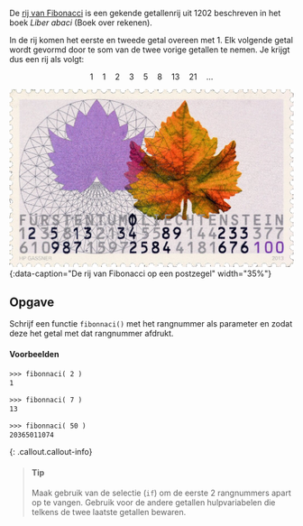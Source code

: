 De <a href="https://nl.wikipedia.org/wiki/Rij_van_Fibonacci" target="_blank">rij van Fibonacci</a> is een gekende getallenrij uit 1202 beschreven in het boek *Liber abaci* (Boek over rekenen).

In de rij komen het eerste en tweede getal overeen met 1. Elk volgende getal wordt gevormd door te som van de twee vorige getallen te nemen. Je krijgt dus een rij als volgt:

$$
1 \quad 1 \quad 2 \quad 3\quad 5\quad 8\quad 13\quad 21 \quad \ldots
$$

![Fibonacci](media/Fibonacci.png "Fibonacci"){:data-caption="De rij van Fibonacci op een postzegel" width="35%"}

## Opgave
Schrijf een functie `fibonnaci()` met het rangnummer als parameter en zodat deze het getal met dat rangnummer afdrukt.

#### Voorbeelden
```
>>> fibonnaci( 2 )
1
```
```
>>> fibonnaci( 7 )
13
```
```
>>> fibonnaci( 50 )
20365011074
```

{: .callout.callout-info}
> #### Tip
> Maak gebruik van de selectie (`if`) om de eerste 2 rangnummers apart op te vangen. Gebruik voor de andere getallen hulpvariabelen die telkens de twee laatste getallen bewaren.